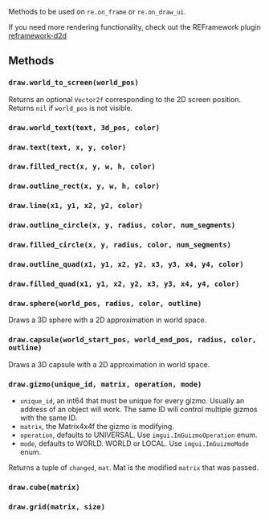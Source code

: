 Methods to be used on `re.on_frame` or `re.on_draw_ui`.

If you need more rendering functionality, check out the REFramework plugin [reframework-d2d](https://github.com/cursey/reframework-d2d)

## Methods
### `draw.world_to_screen(world_pos)`
Returns an optional `Vector2f` corresponding to the 2D screen position. Returns `nil` if `world_pos` is not visible.
### `draw.world_text(text, 3d_pos, color)`
### `draw.text(text, x, y, color)`
### `draw.filled_rect(x, y, w, h, color)`
### `draw.outline_rect(x, y, w, h, color)`
### `draw.line(x1, y1, x2, y2, color)`
### `draw.outline_circle(x, y, radius, color, num_segments)`
### `draw.filled_circle(x, y, radius, color, num_segments)`
### `draw.outline_quad(x1, y1, x2, y2, x3, y3, x4, y4, color)`
### `draw.filled_quad(x1, y1, x2, y2, x3, y3, x4, y4, color)`
### `draw.sphere(world_pos, radius, color, outline)`
Draws a 3D sphere with a 2D approximation in world space.

### `draw.capsule(world_start_pos, world_end_pos, radius, color, outline)`
Draws a 3D capsule with a 2D approximation in world space.

### `draw.gizmo(unique_id, matrix, operation, mode)`
* `unique_id`, an int64 that must be unique for every gizmo. Usually an address of an object will work. The same ID will control multiple gizmos with the same ID.
* `matrix`, the Matrix4x4f the gizmo is modifying.
* `operation`, defaults to UNIVERSAL. Use `imgui.ImGuizmoOperation` enum.
* `mode`, defaults to WORLD. WORLD or LOCAL. Use `imgui.ImGuizmoMode` enum.

Returns a tuple of `changed`, `mat`. Mat is the modified `matrix` that was passed.

### `draw.cube(matrix)`
### `draw.grid(matrix, size)`
